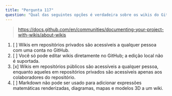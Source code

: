 ```yaml
---
title: "Pergunta 117"
question: "Qual das seguintes opções é verdadeira sobre os wikis do GitHub?"
---
```


> https://docs.github.com/en/communities/documenting-your-project-with-wikis/about-wikis

1. [ ] Wikis em repositórios privados são acessíveis a qualquer pessoa com uma conta no GitHub.
1. [ ] Você só pode editar wikis diretamente no GitHub; a edição local não é suportada.
1. [x] Wikis em repositórios públicos são acessíveis a qualquer pessoa, enquanto aqueles em repositórios privados são acessíveis apenas aos colaboradores do repositório.
1. [ ] Markdown não pode ser usado para adicionar expressões matemáticas renderizadas, diagramas, mapas e modelos 3D a um wiki.
